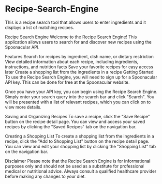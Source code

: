 # Recipe-Search-Engine
This is a recipe search tool that allows users to enter ingredients and it displays a list of matching recipes. 

Recipe Search Engine
Welcome to the Recipe Search Engine! This application allows users to search for and discover new recipes using the Spoonacular API.

Features
Search for recipes by ingredient, dish name, or dietary restriction
View detailed information about each recipe, including ingredients, instructions, and nutrition facts
Save your favorite recipes for easy access later
Create a shopping list from the ingredients in a recipe
Getting Started
To use the Recipe Search Engine, you will need to sign up for a Spoonacular API key. This can be done for free at the Spoonacular website.

Once you have your API key, you can begin using the Recipe Search Engine. Simply enter your search query into the search bar and click "Search". You will be presented with a list of relevant recipes, which you can click on to view more details.

Saving and Organizing Recipes
To save a recipe, click the "Save Recipe" button on the recipe detail page. You can view and access your saved recipes by clicking the "Saved Recipes" tab on the navigation bar.

Creating a Shopping List
To create a shopping list from the ingredients in a recipe, click the "Add to Shopping List" button on the recipe detail page. You can view and edit your shopping list by clicking the "Shopping List" tab on the navigation bar.

Disclaimer
Please note that the Recipe Search Engine is for informational purposes only and should not be used as a substitute for professional medical or nutritional advice. Always consult a qualified healthcare provider before making any changes to your diet.
